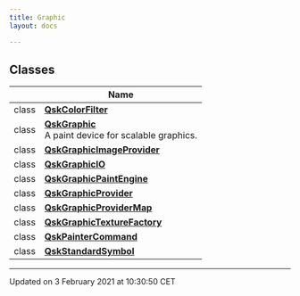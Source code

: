```yaml
---
title: Graphic
layout: docs

---
```



## Classes

|                | Name           |
| -------------- | -------------- |
| class | **[QskColorFilter](/docs/classes/class_qsk_color_filter/)**  |
| class | **[QskGraphic](/docs/classes/class_qsk_graphic/)** <br>A paint device for scalable graphics.  |
| class | **[QskGraphicImageProvider](/docs/classes/class_qsk_graphic_image_provider/)**  |
| class | **[QskGraphicIO](/docs/classes/class_qsk_graphic_i_o/)**  |
| class | **[QskGraphicPaintEngine](/docs/classes/class_qsk_graphic_paint_engine/)**  |
| class | **[QskGraphicProvider](/docs/classes/class_qsk_graphic_provider/)**  |
| class | **[QskGraphicProviderMap](/docs/classes/class_qsk_graphic_provider_map/)**  |
| class | **[QskGraphicTextureFactory](/docs/classes/class_qsk_graphic_texture_factory/)**  |
| class | **[QskPainterCommand](/docs/classes/class_qsk_painter_command/)**  |
| class | **[QskStandardSymbol](/docs/classes/class_qsk_standard_symbol/)**  |












-------------------------------

Updated on  3 February 2021 at 10:30:50 CET